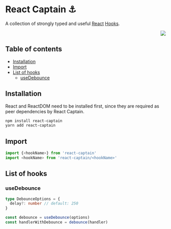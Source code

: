 # React Captain :anchor:
A collection of strongly typed and useful [React](https://reactjs.org/) [Hooks](https://reactjs.org/docs/hooks-intro.html).

<p align="right" float="right">
  <a href="https://react-captain.soywod.me" target="_blank">
    <img src="https://github.com/storybooks/brand/blob/master/badge/badge-storybook.svg" />
  </a>
</p>

## Table of contents

  - [Installation](#installation)
  - [Import](#import)
  - [List of hooks](#list-of-hooks)
    - [useDebounce](#usedebounce)

## Installation

React and ReactDOM need to be installed first, since they are required as peer
dependencies by React Captain.

```bash
npm install react-captain
yarn add react-captain
```

## Import

```typescript
import {<hookName>} from 'react-captain'
import <hookName> from 'react-captain/<hookName>'
```

## List of hooks
### useDebounce

```typescript
type DebounceOptions = {
  delay?: number // default: 250
}

const debounce = useDebounce(options)
const handlerWithDebounce = debounce(handler)
```
